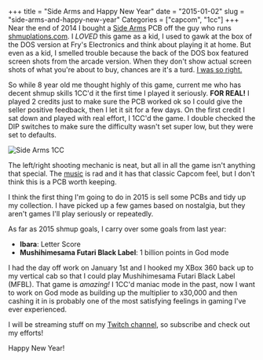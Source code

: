 +++
title = "Side Arms and Happy New Year"
date = "2015-01-02"
slug = "side-arms-and-happy-new-year"
Categories = ["capcom", "1cc"]
+++
Near the end of 2014 I bought a [Side Arms](http://en.wikipedia.org/wiki/Hyper_Dyne_Side_Arms) PCB off the guy who runs [shmuplations.com](http://shmuplations.com). I *LOVED* this game as a kid, I used to gawk at the box of the DOS version at Fry's Electronics and think about playing it at home. But even as a kid, I smelled trouble because the back of the DOS box featured screen shots from the arcade version. When they don't show actual screen shots of what you're about to buy, chances are it's a turd. [I was so right.](http://youtube.com/watch?v=3HNlmkcSFzA)

So while 8 year old me thought highly of this game, current me who has decent shmup skills 1CC'd it the first time I played it seriously. **FOR REAL!** I played 2 credits just to make sure the PCB worked ok so I could give the seller positive feedback, then I let it sit for a few days. On the first credit I sat down and played with real effort, I 1CC'd the game. I double checked the DIP switches to make sure the difficulty wasn't set super low, but they were set to defaults.

![Side Arms 1CC](/images/sidearms.jpg)

The left/right shooting mechanic is neat, but all in all the game isn't anything that special. The [music](http://youtube.com/watch?v=rE3-37iqWaQ) is rad and it has that classic Capcom feel, but I don't think this is a PCB worth keeping.

I think the first thing I'm going to do in 2015 is sell some PCBs and tidy up my collection. I have picked up a few games based on nostalgia, but they aren't games I'll play seriously or repeatedly.

As far as 2015 shmup goals, I carry over some goals from last year:

- **Ibara**: Letter Score
- **Mushihimesama Futari Black Label**: 1 billion points in God mode

I had the day off work on January 1st and I hooked my XBox 360 back up to my vertical cab so that I could play Mushihimesama Futari Black Label (MFBL). That game is *amazing!* I 1CC'd maniac mode in the past, now I want to work on God mode as building up the multiplier to x30,000 and then cashing it in is probably one of the most satisfying feelings in gaming I've ever experienced.

I will be streaming stuff on my [Twitch channel](http://twitch.tv/pdp80), so subscribe and check out my efforts!

Happy New Year!
